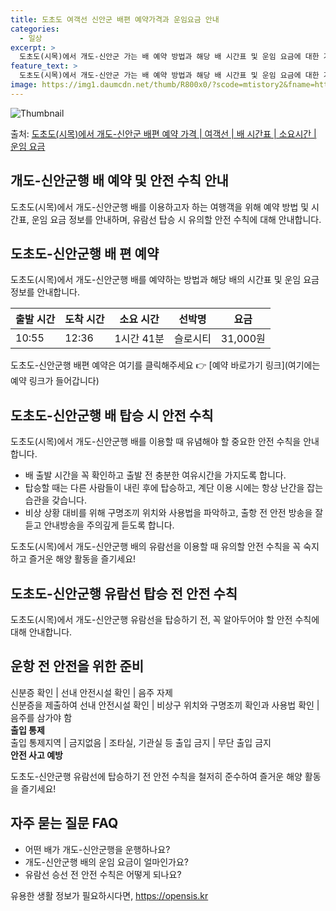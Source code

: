 ```yaml
---
title: 도초도 여객선 신안군 배편 예약가격과 운임요금 안내
categories:
  - 일상
excerpt: >
  도초도(시목)에서 개도-신안군 가는 배 예약 방법과 해당 배 시간표 및 운임 요금에 대한 가격 정보를 안내 드리겠습니다. 안전하고 재밋는 개도-신안군행 여행을 위해 아래 정보 참고하시기 바랍니다. 개도-신안군행 배편 예약하기 👈 클릭도초도(시목)에서 개도-신안군행 배 시간표출발 시간도착 시간소요 시간선박명요금10:5512:361시간 41분슬로시티31,000원개도-신안군행 배편 예약하기 👈 클릭도초도(시목)에서 개도-신안군행 여객선 탑승 시 이용수칙도초도(시목)에서 개도-신안군행 배를 이용할 때 꼭 알아두어야 할 수칙들이 있습니다. 중요한 내용: 1) 배 출항 시간을 꼭 확인하고 출발 전 충분한 여유시간을 가지도록 합니다. 2) 탑승할 때는 다른 사람들이 내린 후에 탑승하고, 계단 이용 시에는 항상 난간을..
feature_text: >
  도초도(시목)에서 개도-신안군 가는 배 예약 방법과 해당 배 시간표 및 운임 요금에 대한 가격 정보를 안내 드리겠습니다. 안전하고 재밋는 개도-신안군행 여행을 위해 아래 정보 참고하시기 바랍니다. 개도-신안군행 배편 예약하기 👈 클릭도초도(시목)에서 개도-신안군행 배 시간표출발 시간도착 시간소요 시간선박명요금10:5512:361시간 41분슬로시티31,000원개도-신안군행 배편 예약하기 👈 클릭도초도(시목)에서 개도-신안군행 여객선 탑승 시 이용수칙도초도(시목)에서 개도-신안군행 배를 이용할 때 꼭 알아두어야 할 수칙들이 있습니다. 중요한 내용: 1) 배 출항 시간을 꼭 확인하고 출발 전 충분한 여유시간을 가지도록 합니다. 2) 탑승할 때는 다른 사람들이 내린 후에 탑승하고, 계단 이용 시에는 항상 난간을..
image: https://img1.daumcdn.net/thumb/R800x0/?scode=mtistory2&fname=https%3A%2F%2Fblog.kakaocdn.net%2Fdn%2FeiVASd%2FbtsHDLy4nA5%2FzQF5Ff0K4nUkAOVWqsZPnK%2Fimg.webp
---
```


![Thumbnail](https://img1.daumcdn.net/thumb/R800x0/?scode=mtistory2&fname=https%3A%2F%2Fblog.kakaocdn.net%2Fdn%2FeiVASd%2FbtsHDLy4nA5%2FzQF5Ff0K4nUkAOVWqsZPnK%2Fimg.webp)

<p>출처: <a href="https://opensis.kr/entry/%EB%8F%84%EC%B4%88%EB%8F%84%EC%8B%9C%EB%AA%A9%EC%97%90%EC%84%9C-%EA%B0%9C%EB%8F%84-%EC%8B%A0%EC%95%88%EA%B5%B0-%EB%B0%B0%ED%8E%B8-%EC%98%88%EC%95%BD-%EA%B0%80%EA%B2%A9-%EC%97%AC%EA%B0%9D%EC%84%A0-%EB%B0%B0-%EC%8B%9C%EA%B0%84%ED%91%9C-%EC%86%8C%EC%9A%94%EC%8B%9C%EA%B0%84-%EC%9A%B4%EC%9E%84-%EC%9A%94%EA%B8%88" rel="dofollow">도초도(시목)에서 개도-신안군 배편 예약 가격 | 여객선 | 배 시간표 | 소요시간 | 운임 요금</a> </p>

## 개도-신안군행 배 예약 및 안전 수칙 안내



도초도(시목)에서 개도-신안군행 배를 이용하고자 하는 여행객을 위해 예약 방법 및 시간표, 운임 요금 정보를 안내하며, 유람선 탑승 시
유의할 안전 수칙에 대해 안내합니다.



## 도초도-신안군행 배 편 예약

도초도(시목)에서 개도-신안군행 배를 예약하는 방법과 해당 배의 시간표 및 운임 요금 정보를 안내합니다.

출발 시간 | 도착 시간 | 소요 시간 | 선박명 | 요금  
---|---|---|---|---  
10:55 | 12:36 | 1시간 41분 | 슬로시티 | 31,000원  
  
도초도-신안군행 배편 예약은 여기를 클릭해주세요 👉 [예약 바로가기 링크](여기에는 예약 링크가 들어갑니다)

## 도초도-신안군행 배 탑승 시 안전 수칙

도초도(시목)에서 개도-신안군행 배를 이용할 때 유념해야 할 중요한 안전 수칙을 안내합니다.

  * 배 출발 시간을 꼭 확인하고 출발 전 충분한 여유시간을 가지도록 합니다.
  * 탑승할 때는 다른 사람들이 내린 후에 탑승하고, 계단 이용 시에는 항상 난간을 잡는 습관을 갖습니다.
  * 비상 상황 대비를 위해 구명조끼 위치와 사용법을 파악하고, 출항 전 안전 방송을 잘 듣고 안내방송을 주의깊게 듣도록 합니다.

도초도(시목)에서 개도-신안군행 배의 유람선을 이용할 때 유의할 안전 수칙을 꼭 숙지하고 즐거운 해양 활동을 즐기세요!

## 도초도-신안군행 유람선 탑승 전 안전 수칙

도초도(시목)에서 개도-신안군행 유람선을 탑승하기 전, 꼭 알아두어야 할 안전 수칙에 대해 안내합니다.

**운항 전 안전을 위한 준비**  
---  
신분증 확인 | 선내 안전시설 확인 | 음주 자제  
신분증을 제출하여 선내 안전시설 확인 | 비상구 위치와 구명조끼 확인과 사용법 확인 | 음주를 삼가야 함  
**출입 통제**  
출입 통제지역 | 금지없음 | 조타실, 기관실 등 출입 금지 | 무단 출입 금지  
**안전 사고 예방**  
  
도초도-신안군행 유람선에 탑승하기 전 안전 수칙을 철저히 준수하여 즐거운 해양 활동을 즐기세요!

## 자주 묻는 질문 FAQ

  * 어떤 배가 개도-신안군행을 운행하나요?
  * 개도-신안군행 배의 운임 요금이 얼마인가요?
  * 유람선 승선 전 안전 수칙은 어떻게 되나요?





 

유용한 생활 정보가 필요하시다면, <a href="https://opensis.kr" rel="dofollow">https://opensis.kr</a>


